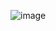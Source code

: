 ![image](https://github.com/myssivoca/myssivoca/assets/145320051/3075cfa5-b90c-40fc-bed4-d2efc5a84776)

